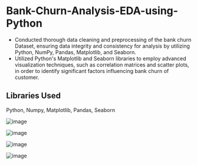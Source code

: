 # Bank-Churn-Analysis-EDA-using-Python

* Conducted thorough data cleaning and preprocessing of the bank churn  Dataset, ensuring data integrity and consistency for analysis by utilizing Python, NumPy, Pandas, Matplotlib, and Seaborn.
* Utilized Python's Matplotlib and Seaborn libraries to employ advanced visualization techniques, such as correlation matrices and scatter plots, in order to identify significant factors influencing bank churn of customer.

## Libraries Used
Python, Numpy, Matplotlib, Pandas, Seaborn

![image](https://github.com/akshay-venur/Bank-Churn-Analysis-EDA-using-Python/assets/43615481/af76a854-e8e0-40e0-8e3b-208327ab67c7)

![image](https://github.com/akshay-venur/Bank-Churn-Analysis-EDA-using-Python/assets/43615481/8f000193-ed37-4972-9d33-a1d217a8210e)

![image](https://github.com/akshay-venur/Bank-Churn-Analysis-EDA-using-Python/assets/43615481/5145cb61-71c4-49ef-a34d-33266d1ca2fe)

![image](https://github.com/akshay-venur/Bank-Churn-Analysis-EDA-using-Python/assets/43615481/a0b050fb-8571-4019-b80e-e573680d344b)


